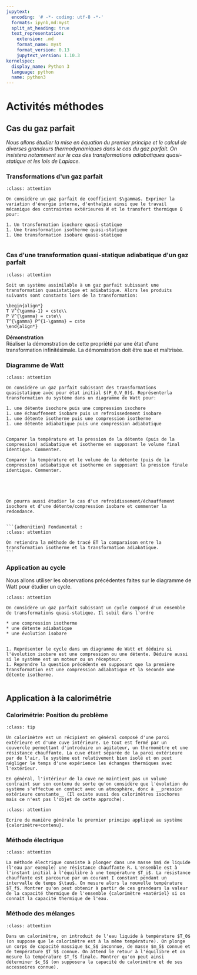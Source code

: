 ```yaml
---
jupytext:
  encoding: '# -*- coding: utf-8 -*-'
  formats: ipynb,md:myst
  split_at_heading: true
  text_representation:
    extension: .md
    format_name: myst
    format_version: 0.13
    jupytext_version: 1.10.3
kernelspec:
  display_name: Python 3
  language: python
  name: python3
---
```

# Activités méthodes

## Cas du gaz parfait

_Nous allons étudier la mise en équation du premier principe et le calcul de diverses grandeurs thermodynamiques dans le cas du gaz parfait. On insistera notamment sur le cas des transformations adiabatiques quasi-statique et les lois de Laplace._

### Transformations d'un gaz parfait

````{admonition} Exercice 
:class: attention

On considère un gaz parfait de coefficient $\gamma$. Exprimer la variation d'énergie interne, d'enthalpie ainsi que le travail mécanique des contraintes extérieures W et le transfert thermique Q pour:

1. Un transformation isochore quasi-statique
1. Une transformation isotherme quasi-statique
1. Une transformation isobare quasi-statique


````

### Cas d'une transformation quasi-statique adiabatique d'un gaz parfait

````{admonition} Fondamental : Lois de Laplace
:class: attention

Soit un système assimilable à un gaz parfait subissant une transformation quasistatique et adiabatique. Alors les produits suivants sont constants lors de la transformation:

\begin{align*}
T V^{\gamma-1} = cste\\
P V^{\gamma} = cste\\
T^{\gamma} P^{1-\gamma} = cste
\end{align*}
````


__Démonstration__  
Réaliser la démonstration de cette propriété par une état d'une transformation infinitésimale. La démonstration doit être sue et maîtrisée.


### Diagramme de Watt

````{admonition} Exercice 
:class: attention

On considère un gaz parfait subissant des transformations quasistatique avec pour état initial $(P_0,V_0)$. Représenterla transformation du système dans un diagramme de Watt pour:

1. une détente isochore puis une compression isochore
1. une échauffement isobare puis un refroissedement isobare
1. une détente isotherme puis une compression isotherme
1. une détente adiabatique puis une compression adiabatique


Comparer la température et la pression de la détente (puis de la compression) adiabatique et isotherme en supposant le volume final identique. Commenter.

Comparer la température et le volume de la détente (puis de la compression) adiabatique et isotherme en supposant la pression finale identique. Commenter.

````
````{dropdown} Démonstration

 


On pourra aussi étudier le cas d'un refroidissement/échauffement isochore et d'une détente/compression isobare et commenter la redondance.


```{admonition} Fondamental : 
:class: attention

On retiendra la méthode de tracé ET la comparaison entre la transformation isotherme et la transformation adiabatique.
```
````

### Application au cycle


Nous allons utiliser les observations précédentes faites sur le diagramme de Watt pour étudier un cycle.


````{admonition} Exercice 
:class: attention

On considère un gaz parfait subissant un cycle composé d'un ensemble de transformations quasi-statique. Il subit dans l'ordre

* une compression isotherme
* une détente adiabatique
* une évolution isobare


1. Représenter le cycle dans un diagramme de Watt et déduire si l'évolution isobare est une compression ou une détente. Déduire aussi si le système est un moteur ou un récepteur.
1. Reprendre la question précédente en supposant que la première transformation est une compression adiabatique et la seconde une détente isotherme.


````

## Application à la calorimétrie

### Calorimétrie: Position du problème

````{admonition} Définition : Calorimètre
:class: tip

Un calorimètre est un récipient en général composé d'une paroi extérieure et d'une cuve intérieure. Le tout est fermé par un couvercle permettant d'introduire un agitateur, un thermomètre et une résistance chauffante. La cuve étant séparée de la paroi extérieure par de l'air, le système est relativement bien isolé et on peut négliger le temps d'une expérience les échanges thermiques avec l'extérieur.

En général, l'intérieur de la cuve ne maintient pas un volume contraint sur son contenu de sorte qu'on considère que l'évolution du système s'effectue en contact avec un atmosphère, donc à __pression extérieure constante__ (Il existe aussi des calorimètres isochores mais ce n'est pas l'objet de cette approche).

````

````{admonition} Fondamental : Equation générale
:class: attention

Ecrire de manière générale le prermier principe appliqué au système {calorimètre+contenu}.
````

### Méthode électrique

````{admonition} Exercice 
:class: attention

La méthode électrique consiste à plonger dans une masse $m$ de liquide (l'eau par exemple) une résistance chauffante R. L'ensemble est à l'instant initial à l'équilibre à une température $T_i$. La résistance chauffante est parcourue par un courant I constant pendant un intervalle de temps $\tau$. On mesure alors la nouvelle température $T_f$. Montrer qu'on peut obtenir à partir de ces grandeurs la valeur de la capacité thermique de l'ensemble {calorimètre +matériel} si on connaît la capacité thermique de l'eau.

````

### Méthode des mélanges

````{admonition} Exercice 
:class: attention

Dans un calorimètre, on introduit de l'eau liquide à température $T_0$ (on suppose que le calorimètre est à la même température). On plonge un corps de capacité massique $c_S$ inconnue, de masse $m_S$ connue et de température $T_S$ connue. On attend le retour à l'équilibre et on mesure la température $T_f$ finale. Montrer qu'on peut ainsi déterminer $c_S$ (on supposera la capacité du calorimètre et de ses accessoires connue).

````

